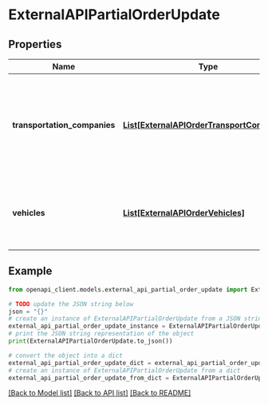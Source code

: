 # ExternalAPIPartialOrderUpdate


## Properties

Name | Type | Description | Notes
------------ | ------------- | ------------- | -------------
**transportation_companies** | [**List[ExternalAPIOrderTransportCompanies]**](ExternalAPIOrderTransportCompanies.md) | The transportation companies the client is using for transporting assortments from origins to destination. | [optional] 
**vehicles** | [**List[ExternalAPIOrderVehicles]**](ExternalAPIOrderVehicles.md) | The vehicles that the transportation companies are allowed to use for this order. | [optional] 

## Example

```python
from openapi_client.models.external_api_partial_order_update import ExternalAPIPartialOrderUpdate

# TODO update the JSON string below
json = "{}"
# create an instance of ExternalAPIPartialOrderUpdate from a JSON string
external_api_partial_order_update_instance = ExternalAPIPartialOrderUpdate.from_json(json)
# print the JSON string representation of the object
print(ExternalAPIPartialOrderUpdate.to_json())

# convert the object into a dict
external_api_partial_order_update_dict = external_api_partial_order_update_instance.to_dict()
# create an instance of ExternalAPIPartialOrderUpdate from a dict
external_api_partial_order_update_from_dict = ExternalAPIPartialOrderUpdate.from_dict(external_api_partial_order_update_dict)
```
[[Back to Model list]](../README.md#documentation-for-models) [[Back to API list]](../README.md#documentation-for-api-endpoints) [[Back to README]](../README.md)


